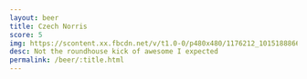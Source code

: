 ```yaml
---
layout: beer
title: Czech Norris
score: 5
img: https://scontent.xx.fbcdn.net/v/t1.0-0/p480x480/1176212_10151888667313745_1242801185_n.jpg?oh=8ab3fb259b86666d7f7c2e61d4c4fc92&oe=5921EF6A
desc: Not the roundhouse kick of awesome I expected
permalink: /beer/:title.html
---
```

